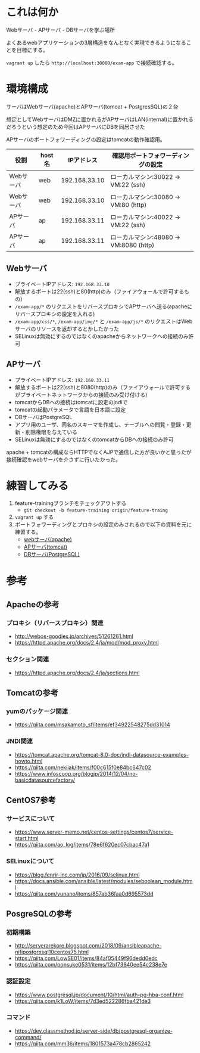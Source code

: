 # これは何か

Webサーバ - APサーバ - DBサーバを学ぶ場所

よくあるwebアプリケーションの3層構造をなんとなく実現できるようになることを目標にする。

`vagrant up` したら `http://localhost:30080/exam-app` で接続確認する。

# 環境構成

サーバはWebサーバ(apache)とAPサーバ(tomcat + PostgresSQL)の２台

想定としてWebサーバはDMZに置かれるがAPサーバはLAN(internal)に置かれるだろうという想定のため今回はAPサーバにDBを同居させた

APサーバのポートフォワーディングの設定はtomcatの動作確認用。

|役割|host名|IPアドレス|確認用ポートフォワーディングの設定|
|-|-|-|-|
|Webサーバ|web|192.168.33.10|ローカルマシン:30022 -> VM:22 (ssh)|
|Webサーバ|web|192.168.33.10|ローカルマシン:30080 -> VM:80 (http)|
|APサーバ|ap|192.168.33.11|ローカルマシン:40022 -> VM:22 (ssh)|
|APサーバ|ap|192.168.33.11|ローカルマシン:48080 -> VM:8080 (http)|

## Webサーバ

* プライベートIPアドレス: `192.168.33.10`
* 解放するポートは22(ssh)と80(http)のみ（ファイアウォールで許可するもの）
* `/exam-app/*` のリクエストをリバースプロキシでAPサーバへ送る(apacheにリバースプロキシの設定を入れる)
* `/exam-app/css/*`, `/exam-app/img/*` と `/exam-app/js/*` のリクエストはWebサーバのリソースを返却するとかしたかった
* SELinuxは無効にするのではなくのapacheからネットワークへの接続のみ許可

## APサーバ

* プライベートIPアドレス: `192.168.33.11`
* 解放するポートは22(ssh)と8080(http)のみ（ファイアウォールで許可するがプライベートネットワークからの接続のみ受け付ける）
* tomcatからDBへの接続はtomcatに設定のjndiで
* tomcatの起動パラメータで言語を日本語に設定
* DBサーバはPostgreSQL
* アプリ用のユーザ、同名のスキーマを作成し、テーブルへの閲覧・登録・更新・削除権限を与えている
* SELinuxは無効にするのではなくのtomcatからDBへの接続のみ許可

apache + tomcatの構成ならHTTPでなくAJPで通信した方が良いかと思ったが接続確認をwebサーバを介さずに行いたかった。

# 練習してみる

1. feature-trainingブランチをチェックアウトする
    - `git checkout -b feature-training origin/feature-traing`
2. `vagrant up` する
3. ポートフォワーディングとプロキシの設定のみされるので以下の資料を元に練習する。
    - [webサーバ(apache)](./docs/apache_handson.md)
    - [APサーバ(tomcat)](./docs/tomcat_handson.md)
    - [DBサーバ(PostgreSQL)](./docs/postgresql_handson.md)

# 参考
## Apacheの参考
### プロキシ（リバースプロキシ）関連
* http://webos-goodies.jp/archives/51261261.html
* https://httpd.apache.org/docs/2.4/ja/mod/mod_proxy.html
### セクション関連
* https://httpd.apache.org/docs/2.4/ja/sections.html

## Tomcatの参考
### yumのパッケージ関連
* https://qiita.com/msakamoto_sf/items/ef34922548275dd31014
### JNDI関連
* https://tomcat.apache.org/tomcat-8.0-doc/jndi-datasource-examples-howto.html
* https://qiita.com/nekijak/items/f00c615f0e84bc647c02
* https://www.infoscoop.org/blogjp/2014/12/04/no-basicdatasourcefactory/

## CentOS7参考
### サービスについて
* https://www.server-memo.net/centos-settings/centos7/service-start.html
* https://qiita.com/ao_log/items/78e6f620ec07cbac47a1

### SELinuxについて
* https://blog.fenrir-inc.com/jp/2016/09/selinux.html
* https://docs.ansible.com/ansible/latest/modules/seboolean_module.html
* https://qiita.com/yunano/items/857ab36faa0d695573dd

## PosgreSQLの参考
### 初期構築
* http://serverarekore.blogspot.com/2018/09/ansibleapache-nifipostgresql10centos75.html
* https://qiita.com/LowSE01/items/84af05449f96dedd0edc
* https://qiita.com/ponsuke0531/items/12bf73640ee54c238e7e
### 認証設定
* https://www.postgresql.jp/document/10/html/auth-pg-hba-conf.html
* https://qiita.com/k1LoW/items/7d3ed522286fba421de3
### コマンド
* https://dev.classmethod.jp/server-side/db/postgresql-organize-command/
* https://qiita.com/mm36/items/1801573a478cb2865242
